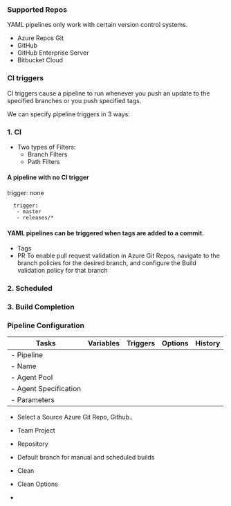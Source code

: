 ### Supported Repos
YAML pipelines only work with certain version control systems.
 - Azure Repos Git
 - GitHub
 - GitHub Enterprise Server
 - Bitbucket Cloud

### CI triggers
CI triggers cause a pipeline to run whenever you push an update to the specified branches or you push specified tags.

We can specify pipeline triggers in 3 ways:
### 1.  CI 
  - Two types of Filters:
    - Branch Filters
    - Path Filters

#### A pipeline with no CI trigger
trigger: none

```
  trigger:
   - master
   - releases/*
   ```
#### YAML pipelines can be triggered when tags are added to a commit.

- Tags
- PR
   To enable pull request validation in Azure Git Repos, navigate to the branch policies for the desired branch, and configure the Build validation policy for that branch

### 2. Scheduled
### 3. Build Completion

### Pipeline Configuration

|  Tasks | Variables   | Triggers    |Options |History|
|--------|-------------|-------------|--------|-------|
|- Pipeline |             |             |        |       |
|   - Name |  |  || |
|   - Agent Pool|||||||
|   - Agent Specification|||||
|   - Parameters|||||
- Select a Source 
   Azure Git Repo, Github..

- Team Project
   

- Repository
  

- Default branch for manual and scheduled builds

- Clean

- Clean Options

- 





